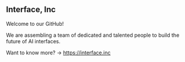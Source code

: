 ## Interface, Inc

Welcome to our GitHub!

We are assembling a team of dedicated and talented people to build the future of AI interfaces.

Want to know more? → https://interface.inc
